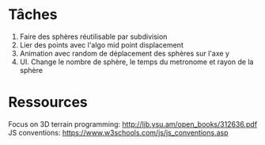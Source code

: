 # Tâches

1. Faire des sphères réutilisable par subdivision
2. Lier des points avec l'algo mid point displacement
3. Animation avec random de déplacement des sphères sur l'axe y
4. UI. Change le nombre de sphère, le temps du metronome et rayon de la sphère

# Ressources

Focus on 3D terrain programming: http://lib.ysu.am/open_books/312636.pdf
JS conventions: https://www.w3schools.com/js/js_conventions.asp